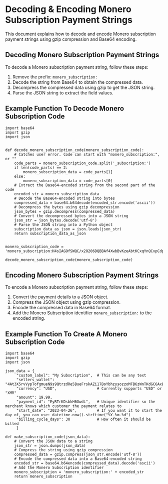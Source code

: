 # Decoding & Encoding Monero Subscription Payment Strings

This document explains how to decode and encode Monero subscription payment strings using gzip compression and Base64 encoding.

## Decoding Monero Subscription Payment Strings
To decode a Monero subscription payment string, follow these steps:

1. Remove the prefix: `monero_subscription:`
1. Decode the string from Base64 to obtain the compressed data.
2. Decompress the compressed data using gzip to get the JSON string.
3. Parse the JSON string to extract the field values.

## Example Function To Decode Monero Subscription Code

```
import base64
import gzip
import json


def decode_monero_subscription_code(monero_subscription_code):
    # Catches user error. Code can start with "monero_subscription:", or ""
    code_parts = monero_subscription_code.split('_subscription:')
    if len(code_parts) == 2:
        monero_subscription_data = code_parts[1]
    else:
        monero_subscription_data = code_parts[0]
    # Extract the Base64-encoded string from the second part of the code
    encoded_str = monero_subscription_data
    # Decode the Base64-encoded string into bytes
    compressed_data = base64.b64decode(encoded_str.encode('ascii'))
    # Decompress the bytes using gzip decompression
    json_bytes = gzip.decompress(compressed_data)
    # Convert the decompressed bytes into a JSON string
    json_str = json_bytes.decode('utf-8')
    # Parse the JSON string into a Python object
    subscription_data_as_json = json.loads(json_str)
    return subscription_data_as_json


monero_subscription_code = 'monero_subscription:H4sIAGOfSWQC/x2O206DQBBAf4XwbBvKzeAbtKCxqYnQCvpCdpexoAtL9lK7a/x32b7NnDnJmV+XKCHZ2FKEgboPjtscSqdS2KkRpSCdHVzW7p3jClhWLtqfG7ZimMqgifjlTc9H9nkeFbwkInmV3HQlRJmCgovv9GPY3GfsHfdGC2YMOxRZbOrpuO8et3F6zVOc5xExRRn0y/SMxRj2W2j8ykaJ4hwmom3uVO0sQiNTk+1vknWSLGBGeoRJtkNnra+m8b35SKo623dPp+vtdYm4bDskwRq+5wcrL1z5sb3hgdJhOrdEEwqLo8XiBN7fP3qScGsYAQAA'

decode_monero_subscription_code(monero_subscription_code)
```

## Encoding Monero Subscription Payment Strings
To encode a Monero subscription payment string, follow these steps:

1. Convert the payment details to a JSON object.
2. Compress the JSON object using gzip compression.
3. Encode the compressed data in Base64 format.
4. Add the Monero Subscription identifier `monero_subscription:` to the encoded string.


## Example Function To Create A Monero Subscription Code

```
import base64
import gzip
import json

json_data = {
     "custom_label": "My Subscription",  # This can be any text
     "sellers_wallet": "4At3X5rvVypTofgmueN9s9QtrzdRe5BueFrskAZi17BoYbhzysozzoMFB6zWnTKdGC6AxEAbEE5czFR3hbEEJbsm4hCeX2S",
     "currency": "USD",                  # Currently supports "USD" or "XMR"
     "amount": 19.99,                    
     "payment_id": "EyRTrKDsbkH6GwdL",   # Unique identifier so the merchant knows which customer the payment relates to
     "start_date": "2023-04-26",         # If you want it to start the day of, you can use: datetime.now().strftime("%Y-%m-%d")
     "billing_cycle_days": 30            # How often it should be billed
     }

def make_subscription_code(json_data):
    # Convert the JSON data to a string
    json_str = json.dumps(json_data)
    # Compress the string using gzip compression
    compressed_data = gzip.compress(json_str.encode('utf-8'))
    # Encode the compressed data into a Base64-encoded string
    encoded_str = base64.b64encode(compressed_data).decode('ascii')
    # Add the Monero Subscription identifier
    monero_subscription = 'monero_subscription:' + encoded_str
    return monero_subscription

```

